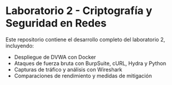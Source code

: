 # Laboratorio 2 - Criptografía y Seguridad en Redes

Este repositorio contiene el desarrollo completo del laboratorio 2, incluyendo:

- Despliegue de DVWA con Docker
- Ataques de fuerza bruta con BurpSuite, cURL, Hydra y Python
- Capturas de tráfico y análisis con Wireshark
- Comparaciones de rendimiento y medidas de mitigación


